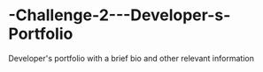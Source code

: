 # -Challenge-2---Developer-s-Portfolio
Developer's portfolio with a brief bio and other relevant information

